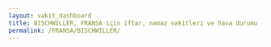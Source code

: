 ```yaml
---
layout: vakit_dashboard
title: BISCHWILLER, FRANSA için iftar, namaz vakitleri ve hava durumu - ilçe/eyalet seç
permalink: /FRANSA/BISCHWILLER/
---
```


<script type="text/javascript">
  var GLOBAL_COUNTRY = 'FRANSA';
  var GLOBAL_CITY = 'BISCHWILLER';
  var GLOBAL_STATE = '';
  var lat = 72;
  var lon = 21;
</script>
